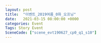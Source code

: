 ```yaml
---
layout: post
title:  "이벤트_2019여름_0화_오프닝"
date:   2021-03-15 08:00:00 +0000
categories: Event
Tags: Story Event
SceneCode: ["scene_evt190627_cp0_q1_s10"]
---
```

